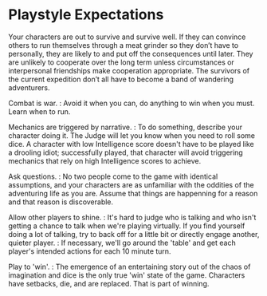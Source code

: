 # Playstyle Expectations

Your characters are out to survive and survive well. If they can convince others to run themselves through a meat grinder so they don’t have to personally, they are likely to and put off the consequences until later. They are unlikely to cooperate over the long term unless circumstances or interpersonal friendships make cooperation appropriate. The survivors of the current expedition don’t all have to become a band of wandering adventurers.

Combat is war. 
  : Avoid it when you can, do anything to win when you must. Learn when to run.

Mechanics are triggered by narrative.
  : To do something, describe your character doing it. The Judge will let you know when you need to roll some dice. A character with low Intelligence score doesn't have to be played like a drooling idiot; successfully played, that character will avoid triggering mechanics that rely on high Intelligence scores to achieve.

Ask questions.
: No two people come to the game with identical assumptions, and your characters are as unfamiliar with the oddities of the adventuring life as you are. Assume that things are happenning for a reason and that reason is discoverable.

Allow other players to shine.
: It's hard to judge who is talking and who isn't getting a chance to talk when we're playing virtually. If you find yourself doing a lot of talking, try to back off for a little bit or directly engage another, quieter player.
: If necessary, we'll go around the 'table' and get each player's intended actions for each 10 minute turn.

Play to 'win'. 
: The emergence of an entertaining story out of the chaos of imagination and dice is the only true 'win' state of the game. Characters have setbacks, die, and are replaced. That is part of winning.